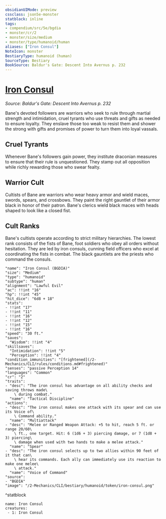 ```yaml
---
obsidianUIMode: preview
cssclass: json5e-monster
statblock: inline
tags:
- compendium/src/5e/bgdia
- monster/cr/2
- monster/size/medium
- monster/type/humanoid/human
aliases: ["Iron Consul"]
NoteIcon: monster
BestiaryType: humanoid (human)
SourceType: Bestiary
BookSource: Baldur's Gate: Descent Into Avernus p. 232
---
```

# [Iron Consul](2-Mechanics/CLI/bestiary/humanoid/iron-consul-bgdia.md)
*Source: Baldur's Gate: Descent Into Avernus p. 232*  

Bane's devoted followers are warriors who seek to rule through martial strength and intimidation, cruel tyrants who use threats and gifts as needed to ensure loyalty. They enslave those too weak to resist them and shower the strong with gifts and promises of power to turn them into loyal vassals.

## Cruel Tyrants

Whenever Bane's followers gain power, they institute draconian measures to ensure that their rule is unquestioned. They stamp out all opposition while richly rewarding those who swear fealty.

## Warrior Cult

Cultists of Bane are warriors who wear heavy armor and wield maces, swords, spears, and crossbows. They paint the right gauntlet of their armor black in honor of their patron. Bane's clerics wield black maces with heads shaped to look like a closed fist.

## Cult Ranks

Bane's cultists operate according to strict military hierarchies. The lowest rank consists of the fists of Bane, foot soldiers who obey all orders without hesitation. They are led by iron consuls, cunning field officers who excel at coordinating the fists in combat. The black gauntlets are the priests who command the consuls.

```statblock
"name": "Iron Consul (BGDIA)"
"size": "Medium"
"type": "humanoid"
"subtype": "human"
"alignment": "Lawful Evil"
"ac": !!int "16"
"hp": !!int "45"
"hit_dice": "6d8 + 18"
"stats":
- !!int "17"
- !!int "11"
- !!int "16"
- !!int "12"
- !!int "15"
- !!int "16"
"speed": "30 ft."
"saves":
  "Wisdom": !!int "4"
"skillsaves":
  "Intimidation": !!int "5"
  "Perception": !!int "4"
"condition_immunities": "[frightened](/2-Mechanics/CLI/rules/conditions.md#frightened)"
"senses": "passive Perception 14"
"languages": "Common"
"cr": "2"
"traits":
- "desc": "The iron consul has advantage on all ability checks and saving throws made\
    \ during combat."
  "name": "Tactical Discipline"
"actions":
- "desc": "The iron consul makes one attack with its spear and can use its Voice of\
    \ Command ability."
  "name": "Multiattack"
- "desc": "Melee or Ranged Weapon Attack: +5 to hit, reach 5 ft. or range 20/60\
    \ ft., one target. Hit: 6 (1d6 + 3) piercing damage, or 7 (1d8 + 3) piercing\
    \ damage when used with two hands to make a melee attack."
  "name": "Spear"
- "desc": "The iron consul selects up to two allies within 90 feet of it that can\
    \ hear its commands. Each ally can immediately use its reaction to make one melee\
    \ attack."
  "name": "Voice of Command"
"source":
- "BGDIA"
"image": "/2-Mechanics/CLI/bestiary/humanoid/token/iron-consul.png"
```
^statblock

```encounter-table
name: Iron Consul
creatures:
 - 1: Iron Consul
```